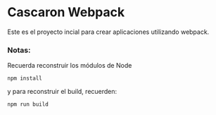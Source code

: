 # Cascaron Webpack

Este es el proyecto incial para crear aplicaciones utilizando webpack.

### Notas:
Recuerda reconstruir los módulos de Node

```
npm install
```

y para reconstruir el build, recuerden:
```
npm run build
```